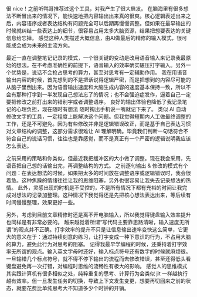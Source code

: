 很 nice！之前听鸭哥推荐过这个工具，对我产生了很大启发。
在脑海里有很多想法不断冒出来的情况下，能快速地把内容输出出来真的很爽。核心逻辑表述出来之后，内容语序或者表达结构有问题完全可以后期再慢慢调整。但如果在最早输出的时候就纠结一些表达上的细节，很容易占用太多大脑资源，结果把想要表达的关键信息给忘掉。
感觉这种人类描述大概信息，由AI做最后的精修的输入模式，很可能成会成为未来的主流方向。

最近一直在调整笔记记录的模式，一个很关键的变动是改用语音输入来记录我最原始的想法。在不考虑准确性的前提下，语音输入的效率确实碾压打字输入。另外一个优势是，说话不会抢占思考的算力，甚至对思考有一定辅助作用。
我在用语音输出内容的时候，首先想到的不是把话说得逻辑严密，而是把想到的内容尽可能的从脑子里倒出来。因为语音输出速度和大脑生成内容的速度基本保持一致，所以不会有那种打字到一半发现自己想法忘了的情况；也不会强迫症发作，逼着自己一定要把修改之前打出来的错别字或者调整语序。
良好的输出体验也降低了我记录笔记的心理负担，现在随时有想法 随时掏出手机说一嘴就记下来了。
类似 AI 自动修改文字的工具，一定程度上能解决这个问题。但我觉得短期内人工做最终调整的工作，还是不可避免。因为有些修改并非是逻辑错误改正，而是基于自己表达习惯对文章结构的调整，这部分需求很难让 AI 理解明确。毕竟我们判断一句话符合不符合自己的说话习惯，往往也是靠感觉，而不是真正有一个严密的逻辑说明我应该怎么表达。

之前采用的策略和你类似，但最近我把缓冲区的大小做了调整。现在我会采用，先语音把自己想的话输出完，再调整结构的方式。
之前逐句输出 & 修改的模式有个问题：在表达想法的时候，如果把太多的时间放在调整语序或逻辑错误时，我会很着急。这种焦躁的情绪往往让我的思维阻塞，另外也很容易让我失去记录想法的热情。
此外，灵感出现的时机是不受控的，不是所有情况下都有充裕的时间让我完成对想法的记录加整理。这种情况下我觉得还是先把核心想法表达出来，等后续有时间慢慢整理，效果更好一些。

另外，考虑到目前文章精修时还是离不开电脑输入，所以我觉得键盘输入效率提升也同样是有非常必要的。
越来越觉着所谓“写代码主要靠思路清晰，输入速度无所谓”的观点并不正确。打字效率的提升不只是让信息输出速率变快这么简单，它更大的意义在于：通过持续刻意的练习，让打字变成一种下意识的行为，不占用大脑的算力，避免此行为对思考的阻塞。
记得我最早学编程的时候，还秉持着打字效率无所谓的观点。输入英文字母时还好，输入标点符号还有数字的时候就麻烦很。一旦输错几个标点符号，就不得不停下输出的流程而去修改错误，甚至还得低头看键盘避免再一次打错，对编程时思维的流畅性有极大的影响。
感觉人的思维模式其实跟计算机有很多相似之处，纯粹重复的思考、计算行为会类似 jit 一样越执行越有效率。但一旦发生任务的切换，导致上下文发生变更，想要再切回来之前的状态，就要花费比单纯思考大不知道多少个时钟的开销。
